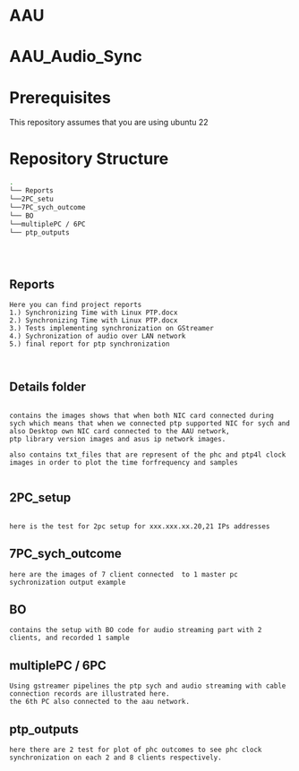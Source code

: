 # AAU

# AAU_Audio_Sync

# Prerequisites
This repository assumes that you are using ubuntu 22


# Repository Structure
```bash
.
└── Reports
└──2PC_setu
└──7PC_sych_outcome
└── BO
└──multiplePC / 6PC
└── ptp_outputs


  
```

## Reports

```
Here you can find project reports
1.) Synchronizing Time with Linux PTP.docx
2.) Synchronizing Time with Linux PTP.docx
3.) Tests implementing synchronization on GStreamer
4.) Sychronization of audio over LAN network
5.) final report for ptp synchronization



```

## Details folder
```

contains the images shows that when both NIC card connected during sych which means that when we connected ptp supported NIC for sych and also Desktop own NIC card connected to the AAU network,
ptp library version images and asus ip network images.

also contains txt_files that are represent of the phc and ptp4l clock images in order to plot the time forfrequency and samples


```
## 2PC_setup
```

here is the test for 2pc setup for xxx.xxx.xx.20,21 IPs addresses
```
## 7PC_sych_outcome
```
here are the images of 7 client connected  to 1 master pc sychronization output example
```
## BO 
```
contains the setup with BO code for audio streaming part with 2 clients, and recorded 1 sample
```
## multiplePC / 6PC
```
Using gstreamer pipelines the ptp sych and audio streaming with cable connection records are illustrated here.
the 6th PC also connected to the aau network.
```
## ptp_outputs
```
here there are 2 test for plot of phc outcomes to see phc clock synchronization on each 2 and 8 clients respectively.

